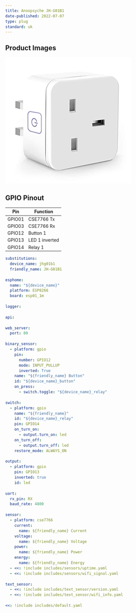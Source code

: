 ```yaml
---
title: Anoopsyche JH-G01B1
date-published: 2022-07-07
type: plug
standard: uk
---
```


## Product Images

![Product Image](JH-G01B1.jpg "Product Image")

## GPIO Pinout

| Pin    | Function             |
| ------ | -------------------- |
| GPIO01 | CSE7766 Tx  |
| GPIO03 | CSE7766 Rx  |
| GPIO12 | Button 1  |
| GPIO13 | LED 1 inverted  |
| GPIO14 | Relay 1          |

```yaml
substitutions:
  device_name: jhg01b1
  friendly_name: JH-G01B1

esphome:
  name: "${device_name}"
  platform: ESP8266
  board: esp01_1m

logger:

api:

web_server:
  port: 80

binary_sensor:
  - platform: gpio
    pin:
      number: GPIO12
      mode: INPUT_PULLUP
      inverted: True
    name: "${friendly_name} Button"
    id: "${device_name}_button"
    on_press:
      - switch.toggle: "${device_name}_relay"

switch:
  - platform: gpio
    name: "${friendly_name}"
    id: "${device_name}_relay"
    pin: GPIO14
    on_turn_on:
      - output.turn_on: led
    on_turn_off:
      - output.turn_off: led
    restore_mode: ALWAYS_ON
    
output:
  - platform: gpio
    pin: GPIO13
    inverted: true
    id: led

uart:
  rx_pin: RX
  baud_rate: 4800

sensor:
  - platform: cse7766
    current:
      name: ${friendly_name} Current
    voltage:
      name: ${friendly_name} Voltage
    power:
      name: ${friendly_name} Power
    energy:
      name: ${friendly_name} Energy
  - <<: !include includes/sensors/uptime.yaml
  - <<: !include includes/sensors/wifi_signal.yaml

text_sensor:
  - <<: !include includes/text_sensor/version.yaml
  - <<: !include includes/text_sensor/wifi_info.yaml

<<: !include includes/default.yaml
